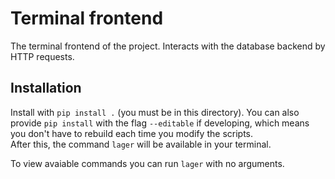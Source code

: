# Terminal frontend

The terminal frontend of the project. Interacts with the database backend by HTTP requests.

## Installation

Install with `pip install .` (you must be in this directory).
You can also provide `pip install` with the flag `--editable` if developing, which means you don't have to rebuild each time you modify the scripts.  
After this, the command `lager` will be available in your terminal.

To view avaiable commands you can run `lager` with no arguments.
